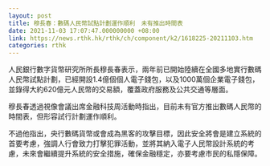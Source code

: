 ```yaml
---
layout: post
title: 穆長春：數碼人民幣試點計劃運作順利　未有推出時間表
date: 2021-11-03 17:07:47.000000000 +08:00
link: https://news.rthk.hk/rthk/ch/component/k2/1618225-20211103.htm
categories: rthk
---
```


人民銀行數字貨幣研究所所長穆長春表示，兩年前已開始陸續在全國多地實行數碼人民幣試點計劃，已經開設1.4億個個人電子錢包，以及1000萬個企業電子錢包，並錄得大約620億元人民幣的交易額，覆蓋政府服務及公共交通等層面。

穆長春透過視像會議出席金融科技周活動時指出，目前未有官方推出數碼人民幣的時間表，但形容試行計劃運作順利。

不過他指出，央行數碼貨幣或會成為黑客的攻擊目標，因此安全將會是建立系統的首要考慮，強調人行會致力打擊犯罪活動，並將其納入電子人民幣設計系統的考慮，未來會繼續提升系統的安全措施，確保金融穩定，亦要考慮市民的私隱保障。
